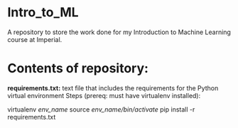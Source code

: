# Intro_to_ML
A repository to store the work done for my Introduction to Machine Learning course at Imperial.

# Contents of repository:

**requirements.txt:** text file that includes the requirements for the Python virtual environment
Steps (prereq: must have virtualenv installed):

virtualenv *env_name*
source *env_name/bin/activate*
pip install -r requirements.txt
